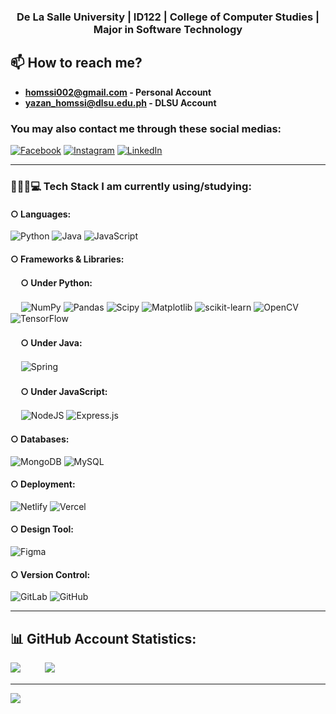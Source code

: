 <h3 align="center">De La Salle University | ID122 | College of Computer Studies | Major in Software Technology</h3>

## 📫 How to reach me?
- **homssi002@gmail.com - Personal Account**
- **yazan_homssi@dlsu.edu.ph - DLSU Account**

### You may also contact me through these social medias:
[![Facebook](https://img.shields.io/badge/Facebook-%231877F2.svg?logo=Facebook&logoColor=white)](https://www.facebook.com/Shinoruba/) [![Instagram](https://img.shields.io/badge/Instagram-%23E4405F.svg?logo=Instagram&logoColor=white)](https://www.instagram.com/shinoruba/) [![LinkedIn](https://img.shields.io/badge/LinkedIn-%230077B5.svg?logo=linkedin&logoColor=white)](https://www.linkedin.com/in/yazan-homssi/)

---

### 👨🏻‍🎓💻 Tech Stack I am currently using/studying:
#### ○ Languages:
![Python](https://img.shields.io/badge/python-3670A0?style=plastic&logo=python&logoColor=ffdd54) 
![Java](https://img.shields.io/badge/java-%23ED8B00.svg?style=plastic&logo=openjdk&logoColor=white) 
![JavaScript](https://img.shields.io/badge/javascript-%23323330.svg?style=plastic&logo=javascript&logoColor=%23F7DF1E) 

#### ○ Frameworks & Libraries:
#### ㅤ ○ Under Python:
 ㅤ ![NumPy](https://img.shields.io/badge/numpy-%23013243.svg?style=plastic&logo=numpy&logoColor=white) 
![Pandas](https://img.shields.io/badge/pandas-%23150458.svg?style=plastic&logo=pandas&logoColor=white)
![Scipy](https://img.shields.io/badge/SciPy-%230C55A5.svg?style=plastic&logo=scipy&logoColor=%white) 
![Matplotlib](https://img.shields.io/badge/Matplotlib-%23ffffff.svg?style=plastic&logo=Matplotlib&logoColor=black)
![scikit-learn](https://img.shields.io/badge/scikit--learn-%23F7931E.svg?style=plastic&logo=scikit-learn&logoColor=white)
![OpenCV](https://img.shields.io/badge/opencv-%23white.svg?style=plastic&logo=opencv&logoColor=white) 
![TensorFlow](https://img.shields.io/badge/TensorFlow-%23FF6F00.svg?style=plastic&logo=TensorFlow&logoColor=white) 

#### ㅤ ○ Under Java:
 ㅤ ![Spring](https://img.shields.io/badge/spring-%236DB33F.svg?style=plastic&logo=spring&logoColor=white)

#### ㅤ ○ Under JavaScript:
 ㅤ ![NodeJS](https://img.shields.io/badge/node.js-6DA55F?style=plastic&logo=node.js&logoColor=white) 
![Express.js](https://img.shields.io/badge/express.js-%23404d59.svg?style=plastic&logo=express&logoColor=%2361DAFB) 

#### ○ Databases:
![MongoDB](https://img.shields.io/badge/MongoDB-%234ea94b.svg?style=plastic&logo=mongodb&logoColor=white) 
![MySQL](https://img.shields.io/badge/mysql-4479A1.svg?style=plastic&logo=mysql&logoColor=white) 

#### ○ Deployment:
![Netlify](https://img.shields.io/badge/netlify-%23000000.svg?style=plastic&logo=netlify&logoColor=#00C7B7) 
![Vercel](https://img.shields.io/badge/vercel-%23000000.svg?style=plastic&logo=vercel&logoColor=white) 

#### ○ Design Tool:
![Figma](https://img.shields.io/badge/figma-%23F24E1E.svg?style=plastic&logo=figma&logoColor=white) 

#### ○ Version Control:
![GitLab](https://img.shields.io/badge/gitlab-%23181717.svg?style=plastic&logo=gitlab&logoColor=white) 
![GitHub](https://img.shields.io/badge/github-%23121011.svg?style=plastic&logo=github&logoColor=white)

<!-- START
![HTML5](https://img.shields.io/badge/html5-%23E34F26.svg?style=plastic&logo=html5&logoColor=white) 
![CSS3](https://img.shields.io/badge/css3-%231572B6.svg?style=plastic&logo=css3&logoColor=white)

![PyTorch](https://img.shields.io/badge/PyTorch-%23EE4C2C.svg?style=plastic&logo=PyTorch&logoColor=white)

END -->
---

## 📊 GitHub Account Statistics:
<!-- ![](https://github-readme-stats.vercel.app/api?username=Shinoruba&theme=ayu-mirage&hide_border=false&include_all_commits=true&count_private=true)<br/> -->
<!-- Invisible character in between the following lmao: -->
![](https://nirzak-streak-stats.vercel.app/?user=Shinoruba&theme=ayu-mirage&hide_border=false)ㅤㅤㅤ![](https://github-readme-stats.vercel.app/api/top-langs/?username=Shinoruba&theme=ayu-mirage&hide_border=false&include_all_commits=true&count_private=true&layout=compact)

---
[![](https://visitcount.itsvg.in/api?id=Shinoruba&icon=0&color=0)](https://visitcount.itsvg.in)

<!--ㅤㅤㅤㅤㅤㅤㅤㅤㅤㅤㅤㅤㅤㅤㅤㅤㅤㅤ![](./invincible.gif) -->
